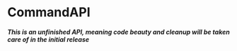 # CommandAPI

***This is an unfinished API, meaning code beauty and cleanup will be taken care of in the initial release***